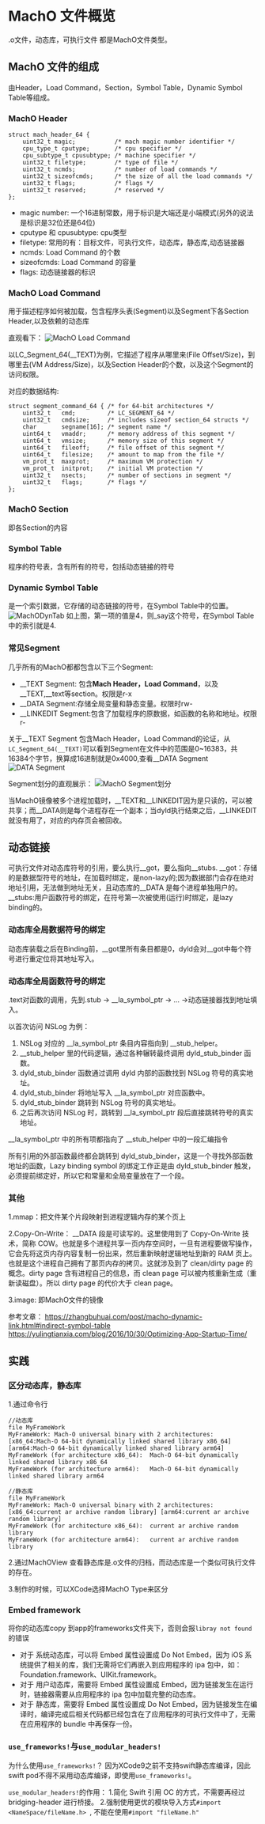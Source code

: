 # MachO 文件概览
.o文件，动态库，可执行文件 都是MachO文件类型。

## MachO 文件的组成
由Header，Load Command，Section，Symbol Table，Dynamic Symbol Table等组成。

### MachO Header
```
struct mach_header_64 {
    uint32_t magic;           /* mach magic number identifier */
    cpu_type_t cputype;       /* cpu specifier */
    cpu_subtype_t cpusubtype; /* machine specifier */
    uint32_t filetype;        /* type of file */
    uint32_t ncmds;           /* number of load commands */
    uint32_t sizeofcmds;      /* the size of all the load commands */
    uint32_t flags;           /* flags */
    uint32_t reserved;        /* reserved */
};
```
- magic number: 一个16进制常数，用于标识是大端还是小端模式(另外的说法是标识是32位还是64位)
- cputype 和 cpusubtype: cpu类型
- filetype: 常用的有：目标文件，可执行文件，动态库，静态库,动态链接器
- ncmds: Load Command 的个数
- sizeofcmds: Load Command 的容量
- flags: 动态链接器的标识

### MachO Load Command
用于描述程序如何被加载，包含程序头表(Segment)以及Segment下各Section Header,以及依赖的动态库

直观看下：
![MachO Load Command](media/16420387780654/MachO%20Load%20Command.png)

以LC_Segment_64(__TEXT)为例，它描述了程序从哪里来(File Offset/Size)，到哪里去(VM Address/Size)，以及Section Header的个数，以及这个Segment的访问权限。

对应的数据结构:
```
struct segment_command_64 { /* for 64-bit architectures */
    uint32_t   cmd;         /* LC_SEGMENT_64 */
    uint32_t   cmdsize;     /* includes sizeof section_64 structs */
    char       segname[16]; /* segment name */
    uint64_t   vmaddr;      /* memory address of this segment */
    uint64_t   vmsize;      /* memory size of this segment */
    uint64_t   fileoff;     /* file offset of this segment */
    uint64_t   filesize;    /* amount to map from the file */
    vm_prot_t  maxprot;     /* maximum VM protection */
    vm_prot_t  initprot;    /* initial VM protection */
    uint32_t   nsects;      /* number of sections in segment */
    uint32_t   flags;       /* flags */
};
```

### MachO Section
即各Section的内容

### Symbol Table
程序的符号表，含有所有的符号，包括动态链接的符号

### Dynamic Symbol Table
是一个索引数据，它存储的动态链接的符号，在Symbol Table中的位置。
![MachODynTab](media/16420387780654/MachODynTab.png)
如上图，第一项的值是4，则_say这个符号，在Symbol Table中的索引就是4.

### 常见Segment
几乎所有的MachO都都包含以下三个Segment:
- __TEXT Segment: 包含**Mach Header，Load Command**，以及__TEXT,__text等section。权限是r-x
- __DATA Segment:存储全局变量和静态变量。权限时rw-
- __LINKEDIT Segment:包含了加载程序的原数据，如函数的名称和地址。权限r-

关于__TEXT Segment 包含Mach Header，Load Command的论证，从`LC_Segment_64(__TEXT)`可以看到Segment在文件中的范围是0~16383，共16384个字节，换算成16进制就是0x4000,查看__DATA Segment 
![DATA Segment](media/16420387780654/DATA%20Segment.png)



Segment划分的直观展示：
![MachO Segment划分](media/16420387780654/MachO%20Segment%E5%88%92%E5%88%86.png)

当MachO镜像被多个进程加载时，__TEXT和__LINKEDIT因为是只读的，可以被共享；而__DATA则是每个进程存在一个副本；当dyld执行结束之后，__LINKEDIT就没有用了，对应的内存页会被回收。

## 动态链接
可执行文件对动态库符号的引用，要么执行__got，要么指向__stubs.
__got：存储的是数据型符号的地址，在加载时绑定，是non-lazy的;因为数据部门会存在绝对地址引用，无法做到地址无关，且动态库的__DATA 是每个进程单独用户的。
__stubs:用户函数符号的绑定，在符号第一次被使用(运行)时绑定，是lazy binding的。

### 动态库全局数据符号的绑定
动态库装载之后在Binding前，__got里所有条目都是0，dyld会对__got中每个符号进行重定位将其地址写入。

### 动态库全局函数符号的绑定
.text对函数的调用，先到.stub -> __la_symbol_ptr -> ... ->动态链接器找到地址填入。

以首次访问 NSLog 为例：
1. NSLog 对应的 __la_symbol_ptr 条目内容指向到 __stub_helper。
2. __stub_helper 里的代码逻辑，通过各种辗转最终调用 dyld_stub_binder 函数。
3. dyld_stub_binder 函数通过调用 dyld 内部的函数找到 NSLog 符号的真实地址。
4. dyld_stub_binder 将地址写入 __la_symbol_ptr 对应函数中。
5. dyld_stub_binder 跳转到 NSLog 符号的真实地址。
6. 之后再次访问 NSLog 时，跳转到 __la_symbol_ptr 段后直接跳转符号的真实地址。


__la_symbol_ptr 中的所有项都指向了 __stub_helper 中的一段汇编指令

所有引用的外部函数最终都会跳转到 dyld_stub_binder，这是一个寻找外部函数地址的函数，Lazy binding symbol 的绑定工作正是由 dyld_stub_binder 触发，必须提前绑定好，所以它和常量和全局变量放在了一个段。

### 其他
1.mmap：把文件某个片段映射到进程逻辑内存的某个页上

2.Copy-On-Write： __DATA 段是可读写的。这里使用到了 Copy-On-Write 技术，简称 COW。也就是多个进程共享一页内存空间时，一旦有进程要做写操作，它会先将这页内存内容复制一份出来，然后重新映射逻辑地址到新的 RAM 页上。也就是这个进程自己拥有了那页内存的拷贝。这就涉及到了 clean/dirty page 的概念。dirty page 含有进程自己的信息，而 clean page 可以被内核重新生成（重新读磁盘）。所以 dirty page 的代价大于 clean page。

3.image: 即MachO文件的镜像

参考文章：
https://zhangbuhuai.com/post/macho-dynamic-link.html#indirect-symbol-table
https://yulingtianxia.com/blog/2016/10/30/Optimizing-App-Startup-Time/

## 实践

### 区分动态库，静态库
1.通过命令行
```
//动态库
file MyFrameWork
MyFrameWork: Mach-O universal binary with 2 architectures: [x86_64:Mach-O 64-bit dynamically linked shared library x86_64] [arm64:Mach-O 64-bit dynamically linked shared library arm64]
MyFrameWork (for architecture x86_64):	Mach-O 64-bit dynamically linked shared library x86_64
MyFrameWork (for architecture arm64):	Mach-O 64-bit dynamically linked shared library arm64

//静态库
file MyFrameWork
MyFrameWork: Mach-O universal binary with 2 architectures: [x86_64:current ar archive random library] [arm64:current ar archive random library]
MyFrameWork (for architecture x86_64):	current ar archive random library
MyFrameWork (for architecture arm64):	current ar archive random library
```

2.通过MachOView 查看静态库是.o文件的归档，而动态库是一个类似可执行文件的存在。

3.制作的时候，可以XCode选择MachO Type来区分

### Embed framework
将你的动态库copy 到app的frameworks文件夹下，否则会报`libray not found`的错误

- 对于 系统动态库，可以将 Embed 属性设置成 Do Not Embed，因为 iOS 系统提供了相关的库，我们无需将它们再嵌入到应用程序的 ipa 包中，如：Foundation.framework、UIKit.framework。
- 对于 用户动态库，需要将 Embed 属性设置成 Embed，因为链接发生在运行时，链接器需要从应用程序的 ipa 包中加载完整的动态库。
- 对于 静态库，需要将 Embed 属性设置成 Do Not Embed，因为链接发生在编译时，编译完成后相关代码都已经包含在了应用程序的可执行文件中了，无需在应用程序的 bundle 中再保存一份。

### `use_frameworks!`与`use_modular_headers!`
为什么使用`use_frameworks!`？ 因为XCode9之前不支持swift静态库编译，因此swift pod不得不采用动态库编译，即使用`use_frameworks!`。

`use_modular_headers!`的作用：
1.简化 Swift 引用 OC 的方式，不需要再经过 bridging-header 进行桥接。
2.强制使用更优的模块导入方式`#import <NameSpace/fileName.h> `, 不能在使用`#import "fileName.h"`